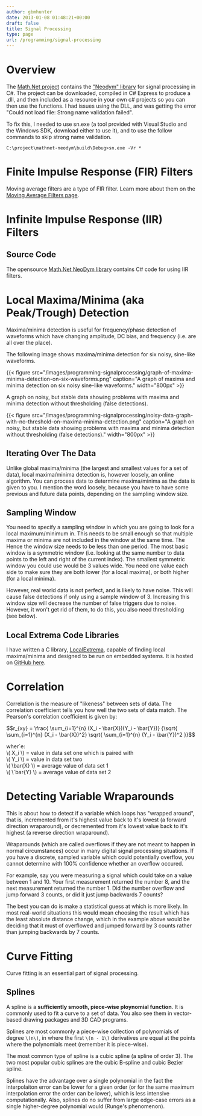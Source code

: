 ```yaml
---
author: gbmhunter
date: 2013-01-08 01:48:21+00:00
draft: false
title: Signal Processing
type: page
url: /programming/signal-processing
---
```


# Overview

The [Math.Net project](http://www.mathdotnet.com/) contains the ["Neodym" library](http://neodym.mathdotnet.com/) for signal processing in C#. The project can be downloaded, compiled in C# Express to produce a .dll, and then included as a resource in your own c# projects so you can then use the functions. I had issues using the DLL, and was getting the error "Could not load file: Strong name validation failed".

To fix this, I needed to use sn.exe (a tool provided with Visual Studio and the Windows SDK, download either to use it), and to use the follow commands to skip strong name validation.

```    
C:\project\mathnet-neodym\build\Debug>sn.exe -Vr *
```    

# Finite Impulse Response (FIR) Filters

Moving average filters are a type of FIR filter. Learn more about them on the [Moving Average Filters page](http://blog.mbedded.ninja/programming/general/signal-processing/moving-average-filters).

# Infinite Impulse Response (IIR) Filters

## Source Code

The opensource [Math.Net NeoDym library](http://neodym.mathdotnet.com/) contains C# code for using IIR filters.

# Local Maxima/Minima (aka Peak/Trough) Detection

Maxima/minima detection is useful for frequency/phase detection of waveforms which have changing amplitude, DC bias, and frequency (i.e. are all over the place).

The following image shows maxima/minima detection for six noisy, sine-like waveforms.

{{< figure src="/images/programming-signalprocessing/graph-of-maxima-minima-detection-on-six-waveforms.png" caption="A graph of maxima and minima detection on six noisy sine-like waveforms."  width="800px" >}}

A graph on noisy, but stable data showing problems with maxima and minima detection without thresholding (false detections).

{{< figure src="/images/programming-signalprocessing/noisy-data-graph-with-no-threshold-on-maxima-minima-detection.png" caption="A graph on noisy, but stable data showing problems with maxima and minima detection without thresholding (false detections)."  width="800px" >}}


## Iterating Over The Data

Unlike global maxima/minima (the largest and smallest values for a set of data), local maxima/minima detection is, however loosely, an online algorithm. You can process data to determine maxima/minima as the data is given to you. I mention the word loosely, because you have to have some previous and future data points, depending on the sampling window size.

## Sampling Window

You need to specify a sampling window in which you are going to look for a local maximum/minimum in. This needs to be small enough so that multiple maxima or minima are not included in the window at the same time. The Hence the window size needs to be less than one period. The most basic window is a symmetric window (i.e. looking at the same number to data points to the left and right of the current index). The smallest symmetric window you could use would be 3 values wide. You need one value each side to make sure they are both lower (for a local maxima), or both higher (for a local minima).

However, real world data is not perfect, and is likely to have noise. This will cause false detections if only using a sample window of 3. Increasing this window size will decrease the number of false triggers due to noise. However, it won't get rid of them, to do this, you also need thresholding (see below).

## Local Extrema Code Libraries

I have written a C library, [LocalExtrema](https://github.com/gbmhunter/LocalExtrema), capable of finding local maxima/minima and designed to be run on embedded systems. It is hosted on [GitHub here](https://github.com/gbmhunter/LocalExtrema).

# Correlation

Correlation is the measure of "likeness" between sets of data. The correlation coefficient tells you how well the two sets of data match. The Pearson's correlation coefficient is given by:

<div>$$r_{xy} = \frac{ \sum_{i=1}^{n} (X_i - \bar{X})(Y_i - \bar{Y})} {\sqrt{ \sum_{i=1}^{n} (X_i - \bar{X})^2} \sqrt{ \sum_{i=1}^{n} (Y_i - \bar{Y})^2 }}$$</div>

<p class="centered">
    wher`e:<br>
    \( X_i \) = value in data set one which is paired with<br>
    \( Y_i \) = value in data set two<br>
    \( \bar{X} \) = average value of data set 1<br>
    \( \`bar{Y} \) = average value of data set 2<br>
</p>

# Detecting Variable Wraparounds

This is about how to detect if a variable which loops has "wrapped around", that is, incremented from it's highest value back to it's lowest (a forward direction wraparound), or decremented from it's lowest value back to it's highest (a reverse direction wraparound).

Wraparounds (which are called overflows if they are not meant to happen in normal circumstances) occur in many digital signal processing situations. If you have a discrete, sampled variable which could potentially overflow, you cannot determine with 100% confidence whether an overflow occured.

For example, say you were measuring a signal which could take on a value between 1 and 10. Your first measurement returned the number 8, and the next measurement returned the number 1. Did the number overflow and jump forward  3 counts, or did it just jump backwards 7 counts?

The best you can do is make a statistical guess at which is more likely. In most real-world situations this would mean choosing the result which has the least absolute distance change, which in the example above would be deciding that it must of overflowed and jumped forward by 3 counts rather than jumping backwards by 7 counts.

# Curve Fitting

Curve fitting is an essential part of signal processing.

## Splines

A spline is a **sufficiently smooth, piece-wise ploynomial function**. It is commonly used to fit a curve to a set of data. You also see them in vector-based drawing packages and 3D CAD programs.

Splines are most commonly a piece-wise collection of polynomials of degree `\(n\)`, in where the first `\(n - 1\)` derivatives are equal at the points where the polynomials meet (remember it is piece-wise).

The most common type of spline is a cubic spline (a spline of order 3). The two most popular cubic splines are the cubic B-spline and cubic Bezier spline.

Splines have the advantage over a single polynomial in the fact the interpolaiton error can be lower for a given order (or for the same maximum interpolation error the order can be lower), which is less intensive computationally. Also, splines do no suffer from large edge-case errors as a single higher-degree polynomial would (Runge's phenomenon).
